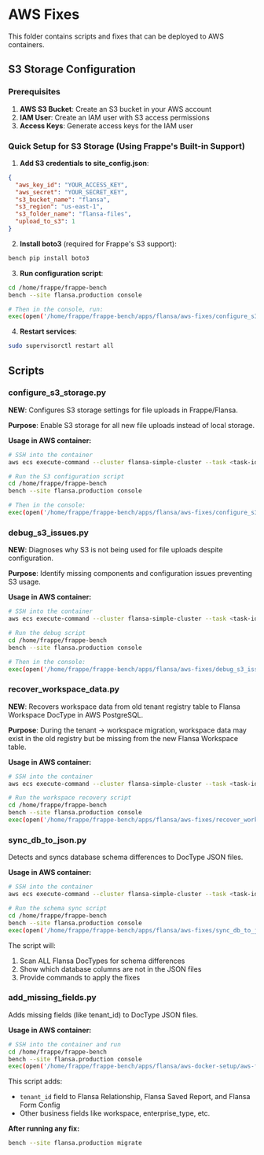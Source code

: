 # AWS Fixes

This folder contains scripts and fixes that can be deployed to AWS containers.

## S3 Storage Configuration

### Prerequisites

1. **AWS S3 Bucket**: Create an S3 bucket in your AWS account
2. **IAM User**: Create an IAM user with S3 access permissions
3. **Access Keys**: Generate access keys for the IAM user

### Quick Setup for S3 Storage (Using Frappe's Built-in Support)

1. **Add S3 credentials to site_config.json**:
```json
{
  "aws_key_id": "YOUR_ACCESS_KEY",
  "aws_secret": "YOUR_SECRET_KEY",
  "s3_bucket_name": "flansa",
  "s3_region": "us-east-1",
  "s3_folder_name": "flansa-files",
  "upload_to_s3": 1
}
```

2. **Install boto3** (required for Frappe's S3 support):
```bash
bench pip install boto3
```

3. **Run configuration script**:
```bash
cd /home/frappe/frappe-bench
bench --site flansa.production console

# Then in the console, run:
exec(open('/home/frappe/frappe-bench/apps/flansa/aws-fixes/configure_s3_storage.py').read())
```

4. **Restart services**:
```bash
sudo supervisorctl restart all
```

## Scripts

### configure_s3_storage.py
**NEW**: Configures S3 storage settings for file uploads in Frappe/Flansa.

**Purpose**: Enable S3 storage for all new file uploads instead of local storage.

**Usage in AWS container:**
```bash
# SSH into the container
aws ecs execute-command --cluster flansa-simple-cluster --task <task-id> --container flansa-app --interactive --command "/bin/bash"

# Run the S3 configuration script
cd /home/frappe/frappe-bench
bench --site flansa.production console

# Then in the console:
exec(open('/home/frappe/frappe-bench/apps/flansa/aws-fixes/configure_s3_storage.py').read())
```

### debug_s3_issues.py
**NEW**: Diagnoses why S3 is not being used for file uploads despite configuration.

**Purpose**: Identify missing components and configuration issues preventing S3 usage.

**Usage in AWS container:**
```bash
# SSH into the container
aws ecs execute-command --cluster flansa-simple-cluster --task <task-id> --container flansa-app --interactive --command "/bin/bash"

# Run the debug script
cd /home/frappe/frappe-bench
bench --site flansa.production console

# Then in the console:
exec(open('/home/frappe/frappe-bench/apps/flansa/aws-fixes/debug_s3_issues.py').read())
```

### recover_workspace_data.py
**NEW**: Recovers workspace data from old tenant registry table to Flansa Workspace DocType in AWS PostgreSQL.

**Purpose**: During the tenant → workspace migration, workspace data may exist in the old registry but be missing from the new Flansa Workspace table.

**Usage in AWS container:**
```bash
# SSH into the container
aws ecs execute-command --cluster flansa-simple-cluster --task <task-id> --container flansa-app --interactive --command "/bin/bash"

# Run the workspace recovery script
cd /home/frappe/frappe-bench
bench --site flansa.production console
exec(open('/home/frappe/frappe-bench/apps/flansa/aws-fixes/recover_workspace_data.py').read())
```

### sync_db_to_json.py
Detects and syncs database schema differences to DocType JSON files.

**Usage in AWS container:**
```bash
# SSH into the container
aws ecs execute-command --cluster flansa-simple-cluster --task <task-id> --container flansa-app --interactive --command "/bin/bash"

# Run the schema sync script
cd /home/frappe/frappe-bench
bench --site flansa.production console
exec(open('/home/frappe/frappe-bench/apps/flansa/aws-fixes/sync_db_to_json.py').read())
```

The script will:
1. Scan ALL Flansa DocTypes for schema differences
2. Show which database columns are not in the JSON files  
3. Provide commands to apply the fixes

### add_missing_fields.py
Adds missing fields (like tenant_id) to DocType JSON files.

**Usage in AWS container:**
```bash
# SSH into the container and run
cd /home/frappe/frappe-bench
bench --site flansa.production console
exec(open('/home/frappe/frappe-bench/apps/flansa/aws-docker-setup/aws-fixes/add_missing_fields.py').read())
```

This script adds:
- `tenant_id` field to Flansa Relationship, Flansa Saved Report, and Flansa Form Config
- Other business fields like workspace, enterprise_type, etc.

**After running any fix:**
```bash
bench --site flansa.production migrate
```